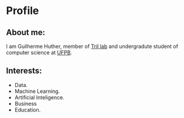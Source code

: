 # Profile

## About me:
I am Guilherme Huther, member of [Tril lab](https://tril.ci.ufpb.br/) and undergradute student of computer science at [UFPB](https://www.ufpb.br/).

## Interests:
- Data.
- Machine Learning.
- Artificial Inteligence.
- Business
- Education.
